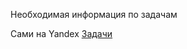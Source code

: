 Необходимая информация по задачам

Сами на Yandex [Задачи](https://contest.yandex.ru/hiring/contest/10824/enter/)